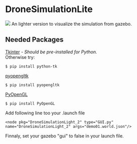 # DroneSimulationLite
![](https://github.com/JqkerN/DroneSimulationLite/blob/master/DroneSimulatorLight.png)
An lighter version to visualize the simulation from gazebo. 
## Needed Packages
[Tkinter](https://riptutorial.com/tkinter/example/3206/installation-or-setup) -
*Should be pre-installed for Python.*<br/>
Otherwise try: <br/>
```
$ pip install python-tk
```
[pyopengltk](https://riptutorial.com/tkinter/example/3206/installation-or-setup)<br/>
```
$ pip install pyopengltk
```
[PyOpenGL](https://stackabuse.com/brief-introduction-to-opengl-in-python-with-pyopengl/)<br/>
```
$ pip install PyOpenGL
```
Add following line too your .launch file
```
<node pkg="DroneSimulationLight_2" type="GUI.py" name="DroneSimulationLight_2" args="demo01.world.json"/>
```
Finnaly, set your gazebo "gui" to false in your launch file. 
